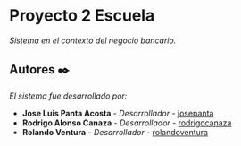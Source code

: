 # Proyecto 2 Escuela

_Sistema en el contexto del negocio bancario._ 

## Autores ✒️

_El sistema fue desarrollado por:_

* **Jose Luis Panta Acosta** - *Desarrollador* - [josepanta](https://github.com/josepanta)
* **Rodrigo Alonso Canaza** - *Desarrollador* - [rodrigocanaza](https://github.com/RodrigoAlonsoC)
* **Rolando Ventura** - *Desarrollador* - [rolandoventura](https://github.com/Ronaldo-Ventura)
